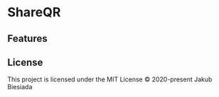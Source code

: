 # ShareQR

## Features

## License
This project is licensed under the MIT License © 2020-present Jakub Biesiada
